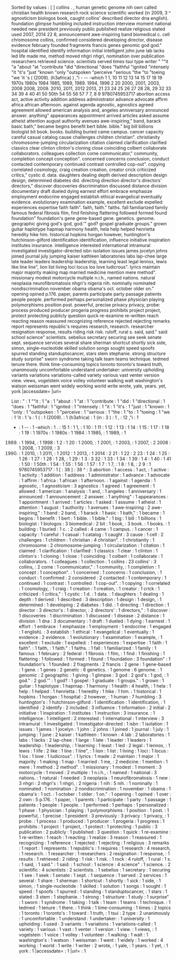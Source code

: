 Sorted by values :
[ ] collins . , human genetic genome nih own called christian health known research rock science scientific worked (in 2009, 3 ^ agnosticism biologos book, caught collins' described director dna english). foundation glimpse humbling included instruction interview moment national needed new president previously public published realize religious stated used 2007, 2014 22 8, announcement awe-inspiring band biomedical c. cell chromosome collins, confirmed considered developing director, disease evidence february founded fragments francis genes genomic god god." hospital identified identify information initial intelligent john june lab lacks led life made me, method moved nhgri nhgri, nomination over publication researchers retrieved science. scientists served times tsui type writer " ""it "a "about "at "contribute "did "directional "does "faithful "ignited "intensely "it "it's "just "known "only "outspoken "perceive "serious "the "to "toeing "we 'it 's ( (2009). (h3africa) ) ,"i - -- -which 1 1, 10 11 12 13 14 15 17 18 19 1970s 1980s 1984 1985, 1989, 1989. 1994, 1998 2 20 2000, 2001, 2003, 2008 2008, 2009. 2010, 2011, 2012 2013, 21 23 24 25 26 27 28 28, 29 32 33 34 39 4 40 41 50 50th 54 55 56 57 7 7, 8 9 9780745953717 abortion access act, active activity addition address administrator advance advocate affirm africa african afternoon. against agenda agnostic, agnostics agreed agreement allowed american analysis and, angeles anniversary announced answer. anything" appearances appointment arrived articles asked assume atheist attention august authority avenues awe-inspiring," band, barack basic bath," became begins benefit bert bible. bible." big bill billions biologist bit book. books. building buried came campus. cancer capacity careful casual catalog cause challenges children christian". christianity chromosome-jumping circularization citation claimed clarification clarified classics clear clinton clinton's cloning close coinciding colbert collaborate collaborators. colleagues collection come communicator," community, completion concept conception". concerned concerns conclusion, conduct contacted contemporary continued contrast controlled cop-out". copying correlated cosmology, craig creation creation, creator crick criticized critics," cystic d. data. daughters dealing depth derived description design design, determined diabetes did. directing direction director's directors' directors," discover discoveries discrimination discussed distance division documentary draft dueled dying earnest effort embrace emphasize employment endocrine engaged establish ethical evangelical eventually evidence. evolutionary examination example, excellent exclude expelled: experiences expertise faith faith". faith, faith." faiths. fall familiarized family famous federal fibrosis film, find finishing flattering followed formed found foundation" foundation's gene gene-based gene. genetics. genome. geographic giving god's god, god.'" god? gospel graduate groups." grown guitar haplotype hapmap harmony health, hela help helped henrietta heredity hike him. historical hopkins horgan however, huntington's hutchinson-gilford identification identification, influence initiative inspiration institutes insurance. intelligence interested international intramural investigated investigator-directed isbn isolation issues james jocelyn johns joined journal july jumping kaiser kathleen laboratories labs lap-chee large late leader leaders leadership leadership, learning least legal lennox, lewis like line line", lion list living loci locus los love ludicrous". lyrics maintain major majority making map married medicine mention mere method". missionary modest motorcycle multiple n.i.h., named nations. natural neoplasia neurofibromatosis nhgri's nigeria nih. nominally nominated nondiscrimination november obama obama's oct. october older on." opening opined p.176. paper, parents participate party passage patients people people. performed perhaps personalized phase physician playing polymorphisms position post. powerful, precise privacy privacy, probe: process produced producer progeria progress prohibits project project, protect protecting publicly question quick re-examine re-written reach reacting reason reassured recognizing reference rejected rejecting remarks report represents republic's requires research, research. researcher resignation response, results riding risk risk. ruloff, rural s. said, said." said: school science" scientists. sebelius secretary securing see seek senate sept. sequence services several share sherman shortcut shortly sick side, simon, single-nucleotide skilled solution songs sought speed spoofs spurred standing standuptocancer, stars stem stephanie. strong structure study surprise" sworn syndrome taking talk team teams technique. tedmed tenure there. think time-consuming topics toronto toronto's toward truth, unanimously uncomfortable understand undertaker: university upholding variants variations variations-called variety various vast venter version view. views, vogelstein voice volley volunteer walking walt washington's watson weissman went widely working world write wrote, yale, years. yet, york |accessdate= |url= 

List :
" : 1
""it : 1
"a : 1
"about : 1
"at : 1
"contribute : 1
"did : 1
"directional : 1
"does : 1
"faithful : 1
"ignited : 1
"intensely : 1
"it : 1
"it's : 1
"just : 1
"known : 1
"only : 1
"outspoken : 1
"perceive : 1
"serious : 1
"the : 1
"to : 1
"toeing : 1
"we : 1
'it : 1
's : 1
( : 1
(2009). : 1
(h3africa) : 1
(in : 3
) : 1
, : 12
,"i : 1
- : 1
-- : 1
-which : 1
. : 15
1 : 1
1, : 1
10 : 1
11 : 1
12 : 1
13 : 1
14 : 1
15 : 1
17 : 1
18 : 1
19 : 1
1970s : 1
1980s : 1
1984 : 1
1985, : 1
1989, : 1
1989. : 1
1994, : 1
1998 : 1
2 : 1
20 : 1
2000, : 1
2001, : 1
2003, : 1
2007, : 2
2008 : 1
2008, : 1
2009, : 3
2009. : 1
2010, : 1
2011, : 1
2012 : 1
2013, : 1
2014 : 2
21 : 1
22 : 2
23 : 1
24 : 1
25 : 1
26 : 1
27 : 1
28 : 1
28, : 1
29 : 1
3 : 3
32 : 1
33 : 1
34 : 1
39 : 1
4 : 1
40 : 1
41 : 1
50 : 1
50th : 1
54 : 1
55 : 1
56 : 1
57 : 1
7 : 1
7, : 1
8 : 1
8, : 2
9 : 1
9780745953717 : 1
[ : 38
] : 38
^ : 3
abortion : 1
access : 1
act, : 1
active : 1
activity : 1
addition : 1
address : 1
administrator : 1
advance : 1
advocate : 1
affirm : 1
africa : 1
african : 1
afternoon. : 1
against : 1
agenda : 1
agnostic, : 1
agnosticism : 3
agnostics : 1
agreed : 1
agreement : 1
allowed : 1
american : 1
analysis : 1
and, : 1
angeles : 1
anniversary : 1
announced : 1
announcement : 2
answer. : 1
anything" : 1
appearances : 1
appointment : 1
arrived : 1
articles : 1
asked : 1
assume : 1
atheist : 1
attention : 1
august : 1
authority : 1
avenues : 1
awe-inspiring : 2
awe-inspiring," : 1
band : 2
band, : 1
barack : 1
basic : 1
bath," : 1
became : 1
begins : 1
benefit : 1
bert : 1
bible. : 1
bible." : 1
big : 1
bill : 1
billions : 1
biologist : 1
biologos : 3
biomedical : 2
bit : 1
book, : 3
book. : 1
books. : 1
building : 1
buried : 1
c. : 2
called : 4
came : 1
campus. : 1
cancer : 1
capacity : 1
careful : 1
casual : 1
catalog : 1
caught : 3
cause : 1
cell : 2
challenges : 1
children : 1
christian : 4
christian". : 1
christianity : 1
chromosome : 2
chromosome-jumping : 1
circularization : 1
citation : 1
claimed : 1
clarification : 1
clarified : 1
classics : 1
clear : 1
clinton : 1
clinton's : 1
cloning : 1
close : 1
coinciding : 1
colbert : 1
collaborate : 1
collaborators. : 1
colleagues : 1
collection : 1
collins : 23
collins' : 3
collins, : 2
come : 1
communicator," : 1
community, : 1
completion : 1
concept : 1
conception". : 1
concerned : 1
concerns : 1
conclusion, : 1
conduct : 1
confirmed : 2
considered : 2
contacted : 1
contemporary : 1
continued : 1
contrast : 1
controlled : 1
cop-out". : 1
copying : 1
correlated : 1
cosmology, : 1
craig : 1
creation : 1
creation, : 1
creator : 1
crick : 1
criticized : 1
critics," : 1
cystic : 1
d. : 1
data. : 1
daughters : 1
dealing : 1
depth : 1
derived : 1
described : 3
description : 1
design : 1
design, : 1
determined : 1
developing : 2
diabetes : 1
did. : 1
directing : 1
direction : 1
director : 3
director's : 1
director, : 2
directors' : 1
directors," : 1
discover : 1
discoveries : 1
discrimination : 1
discussed : 1
disease : 2
distance : 1
division : 1
dna : 3
documentary : 1
draft : 1
dueled : 1
dying : 1
earnest : 1
effort : 1
embrace : 1
emphasize : 1
employment : 1
endocrine : 1
engaged : 1
english). : 3
establish : 1
ethical : 1
evangelical : 1
eventually : 1
evidence : 2
evidence. : 1
evolutionary : 1
examination : 1
example, : 1
excellent : 1
exclude : 1
expelled: : 1
experiences : 1
expertise : 1
faith : 1
faith". : 1
faith, : 1
faith." : 1
faiths. : 1
fall : 1
familiarized : 1
family : 1
famous : 1
february : 2
federal : 1
fibrosis : 1
film, : 1
find : 1
finishing : 1
flattering : 1
followed : 1
formed : 1
found : 1
foundation : 3
foundation" : 1
foundation's : 1
founded : 2
fragments : 2
francis : 2
gene : 1
gene-based : 1
gene. : 1
genes : 2
genetic : 6
genetics. : 1
genome : 6
genome. : 1
genomic : 2
geographic : 1
giving : 1
glimpse : 3
god : 2
god's : 1
god, : 1
god." : 2
god.'" : 1
god? : 1
gospel : 1
graduate : 1
groups." : 1
grown : 1
guitar : 1
haplotype : 1
hapmap : 1
harmony : 1
health : 4
health, : 1
hela : 1
help : 1
helped : 1
henrietta : 1
heredity : 1
hike : 1
him. : 1
historical : 1
hopkins : 1
horgan : 1
hospital : 2
however, : 1
human : 7
humbling : 3
huntington's : 1
hutchinson-gilford : 1
identification : 1
identification, : 1
identified : 2
identify : 2
included : 3
influence : 1
information : 2
initial : 2
initiative : 1
inspiration : 1
institutes : 1
instruction : 3
insurance. : 1
intelligence : 1
intelligent : 2
interested : 1
international : 1
interview : 3
intramural : 1
investigated : 1
investigator-directed : 1
isbn : 1
isolation : 1
issues : 1
james : 1
jocelyn : 1
john : 2
johns : 1
joined : 1
journal : 1
july : 1
jumping : 1
june : 2
kaiser : 1
kathleen : 1
known : 4
lab : 2
laboratories : 1
labs : 1
lacks : 2
lap-chee : 1
large : 1
late : 1
leader : 1
leaders : 1
leadership : 1
leadership, : 1
learning : 1
least : 1
led : 2
legal : 1
lennox, : 1
lewis : 1
life : 2
like : 1
line : 1
line", : 1
lion : 1
list : 1
living : 1
loci : 1
locus : 1
los : 1
love : 1
ludicrous". : 1
lyrics : 1
made : 2
maintain : 1
major : 1
majority : 1
making : 1
map : 1
married : 1
me, : 2
medicine : 1
mention : 1
mere : 1
method : 2
method". : 1
missionary : 1
modest : 1
moment : 3
motorcycle : 1
moved : 2
multiple : 1
n.i.h., : 1
named : 1
national : 3
nations. : 1
natural : 1
needed : 3
neoplasia : 1
neurofibromatosis : 1
new : 3
nhgri : 2
nhgri's : 1
nhgri, : 2
nigeria : 1
nih : 5
nih. : 1
nominally : 1
nominated : 1
nomination : 2
nondiscrimination : 1
november : 1
obama : 1
obama's : 1
oct. : 1
october : 1
older : 1
on." : 1
opening : 1
opined : 1
over : 2
own : 5
p.176. : 1
paper, : 1
parents : 1
participate : 1
party : 1
passage : 1
patients : 1
people : 1
people. : 1
performed : 1
perhaps : 1
personalized : 1
phase : 1
physician : 1
playing : 1
polymorphisms : 1
position : 1
post. : 1
powerful, : 1
precise : 1
president : 3
previously : 3
privacy : 1
privacy, : 1
probe: : 1
process : 1
produced : 1
producer : 1
progeria : 1
progress : 1
prohibits : 1
project : 1
project, : 1
protect : 1
protecting : 1
public : 3
publication : 2
publicly : 1
published : 3
question : 1
quick : 1
re-examine : 1
re-written : 1
reach : 1
reacting : 1
realize : 3
reason : 1
reassured : 1
recognizing : 1
reference : 1
rejected : 1
rejecting : 1
religious : 3
remarks : 1
report : 1
represents : 1
republic's : 1
requires : 1
research : 4
research, : 1
research. : 1
researcher : 1
researchers : 2
resignation : 1
response, : 1
results : 1
retrieved : 2
riding : 1
risk : 1
risk. : 1
rock : 4
ruloff, : 1
rural : 1
s. : 1
said, : 1
said." : 1
said: : 1
school : 1
science : 4
science" : 1
science. : 2
scientific : 4
scientists : 2
scientists. : 1
sebelius : 1
secretary : 1
securing : 1
see : 1
seek : 1
senate : 1
sept. : 1
sequence : 1
served : 2
services : 1
several : 1
share : 1
sherman : 1
shortcut : 1
shortly : 1
sick : 1
side, : 1
simon, : 1
single-nucleotide : 1
skilled : 1
solution : 1
songs : 1
sought : 1
speed : 1
spoofs : 1
spurred : 1
standing : 1
standuptocancer, : 1
stars : 1
stated : 3
stem : 1
stephanie. : 1
strong : 1
structure : 1
study : 1
surprise" : 1
sworn : 1
syndrome : 1
taking : 1
talk : 1
team : 1
teams : 1
technique. : 1
tedmed : 1
tenure : 1
there. : 1
think : 1
time-consuming : 1
times : 2
topics : 1
toronto : 1
toronto's : 1
toward : 1
truth, : 1
tsui : 2
type : 2
unanimously : 1
uncomfortable : 1
understand : 1
undertaker: : 1
university : 1
upholding : 1
used : 3
variants : 1
variations : 1
variations-called : 1
variety : 1
various : 1
vast : 1
venter : 1
version : 1
view. : 1
views, : 1
vogelstein : 1
voice : 1
volley : 1
volunteer : 1
walking : 1
walt : 1
washington's : 1
watson : 1
weissman : 1
went : 1
widely : 1
worked : 4
working : 1
world : 1
write : 1
writer : 2
wrote, : 1
yale, : 1
years. : 1
yet, : 1
york : 1
|accessdate= : 1
|url= : 1
